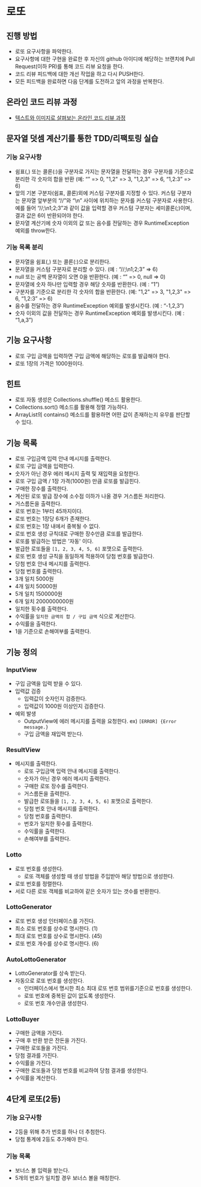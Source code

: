 # 로또
## 진행 방법
* 로또 요구사항을 파악한다.
* 요구사항에 대한 구현을 완료한 후 자신의 github 아이디에 해당하는 브랜치에 Pull Request(이하 PR)를 통해 코드 리뷰 요청을 한다.
* 코드 리뷰 피드백에 대한 개선 작업을 하고 다시 PUSH한다.
* 모든 피드백을 완료하면 다음 단계를 도전하고 앞의 과정을 반복한다.

## 온라인 코드 리뷰 과정
* [텍스트와 이미지로 살펴보는 온라인 코드 리뷰 과정](https://github.com/next-step/nextstep-docs/tree/master/codereview)

## 문자열 덧셈 계산기를 통한 TDD/리팩토링 실습
### 기능 요구사항
- 쉼표(,) 또는 콜론(:)을 구분자로 가지는 문자열을 전달하는 경우 구분자를 기준으로 분리한 각 숫자의 합을 반환 (예: “” => 0, "1,2" => 3, "1,2,3" => 6, “1,2:3” => 6)
- 앞의 기본 구분자(쉼표, 콜론)외에 커스텀 구분자를 지정할 수 있다. 커스텀 구분자는 문자열 앞부분의 “//”와 “\n” 사이에 위치하는 문자를 커스텀 구분자로 사용한다. 예를 들어 “//;\n1;2;3”과 같이 값을 입력할 경우 커스텀 구분자는 세미콜론(;)이며, 결과 값은 6이 반환되어야 한다.
- 문자열 계산기에 숫자 이외의 값 또는 음수를 전달하는 경우 RuntimeException 예외를 throw한다.

### 기능 목록 분리
- 문자열을 쉼표(,) 또는 콜론(:)으로 분리한다.
- 문자열을 커스텀 구분자로 분리할 수 있다. (예 : “//;\n1;2;3” => 6)
- null 또는 공백 문자열이 오면 0을 반환한다. (예 : “” => 0, null => 0)
- 문자열에 숫자 하나만 입력할 경우 해당 숫자를 반환한다. (예 : “1”)
- 구분자를 기준으로 분리한 각 숫자의 합을 반환한다. (예: "1,2" => 3, "1,2,3" => 6, “1,2:3” => 6)
- 음수를 전달하는 경우 RuntimeException 예외를 발생시킨다. (예 : “-1,2,3”)
- 숫자 이외의 값을 전달하는 경우 RuntimeException 예외를 발생시킨다. (예 : “1,a,3”)

## 기능 요구사항
* 로또 구입 금액을 입력하면 구입 금액에 해당하는 로또를 발급해야 한다.
* 로또 1장의 가격은 1000원이다.

## 힌트
* 로또 자동 생성은 Collections.shuffle() 메소드 활용한다.
* Collections.sort() 메소드를 활용해 정렬 가능하다.
* ArrayList의 contains() 메소드를 활용하면 어떤 값이 존재하는지 유무를 판단할 수 있다.

## 기능 목록
* 로또 구입금액 입력 안내 메시지를 출력한다.
* 로또 구입 금액을 입력한다.
* 숫자가 아닌 경우 에러 메시지 출력 및 재입력을 요청한다.
* 로또 구입 금액 / 1장 가격(1000원) 만큼 로또를 발급힌다.
* 구매한 장수를 출력한다.
* 계산된 로또 발급 장수에 소수점 이하가 나올 경우 거스름돈 처리한다.
* 거스름돈을 출력한다.
* 로또 번호는 1부터 45까지이다.
* 로또 번호는 1장당 6개가 존재한다.
* 로또 번호는 1장 내에서 중복될 수 없다.
* 로또 번호 생성 규칙대로 구매한 장수만큼 로또를 발급한다.
* 로또를 발급하는 방법은 '자동' 이다.
* 발급한 로또들을 `[1, 2, 3, 4, 5, 6]` 포맷으로 출력한다.
* 로또 번호 생성 규칙을 동일하게 적용하여 당첨 번호를 발급한다.
* 당첨 번호 안내 메시지를 출력한다.
* 당첨 번호를 출력한다.
* 3개 일치 5000원
* 4개 일치 50000원
* 5개 일치 1500000원
* 6개 일치 2000000000원
* 일치한 횟수를 출력한다.
* 수익률을 `일치한 금액의 합 / 구입 금액` 식으로 계산한다.
* 수익률을 출력한다.
* 1을 기준으로 손해여부를 출력한다.

## 기능 정의
### InputView
* 구입 금액을 입력 받을 수 있다.
* 입력값 검증
  * 입력값이 숫자인지 검증한다.
  * 입력값이 1000원 이상인지 검증한다.
* 예외 발생
  * OutputView에 에러 메시지를 출력을 요청한다. ex) `[ERROR] {Error message.}`
  * 구입 금액을 재입력 받는다.

### ResultView
* 메시지를 출력한다.
  - 로또 구입금액 입력 안내 메시지를 출력한다.
  - 숫자가 아닌 경우 에러 메시지 출력한다.
  - 구매한 로또 장수를 출력한다.
  - 거스름돈을 출력한다.
  - 발급한 로또들을 `[1, 2, 3, 4, 5, 6]` 포맷으로 출력한다.
  - 당첨 번호 안내 메시지를 출력한다.
  - 당첨 번호를 출력한다.
  - 번호가 일치한 횟수를 출력한다.
  - 수익률을 출력한다.
  - 손해여부를 출력한다.

### Lotto
* 로또 번호를 생성한다.
  * 로또 객체를 생성할 때 생성 방법을 주입받아 해당 방법으로 생성한다.
* 로또 번호를 정렬한다.
* 서로 다른 로또 객체를 비교하여 같은 숫자가 있는 갯수를 반환한다.

### LottoGenerator
* 로또 번호 생성 인터페이스를 가진다.
* 최소 로또 번호를 상수로 명시한다. (1)
* 최대 로또 번호를 상수로 명시한다. (45)
* 로또 번호 개수를 상수로 명시한다. (6)

### AutoLottoGenerator
* LottoGenerator를 상속 받는다.
* 자동으로 로또 번호를 생성한다.
  * 인터페이스에서 명시한 최소 최대 로또 번호 범위를기준으로 번호를 생성한다.
  * 로또 번호에 중복된 값이 없도록 생성한다.
  * 로또 번호 개수만큼 생성한다.

### LottoBuyer
* 구매한 금액을 가진다.
* 구매 후 반환 받은 잔돈을 가진다.
* 구매한 로또들을 가진다.
* 당첨 결과를 가진다.
* 수익률을 가진다.
* 구매한 로또들과 당첨 번호를 비교하여 당첨 결과를 생성한다.
* 수익률을 계산한다.

## 4단계 로또(2등)

### 기능 요구사항
* 2등을 위해 추가 번호를 하나 더 추첨한다.
* 당첨 통계에 2등도 추가해야 한다.

### 기능 목록
* 보너스 볼 입력을 받는다.
* 5개의 번호가 일치할 경우 보너스 볼을 매칭한다.